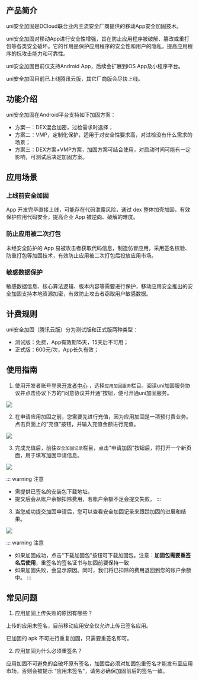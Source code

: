 ## 产品简介

uni安全加固是DCloud联合业内主流安全厂商提供的移动App安全加固技术。

uni安全加固对移动App进行安全性增强，旨在防止应用程序被破解、篡改或重打包等各类安全破坏。它的作用是保护应用程序的安全性和用户的隐私，提高应用程序的抗攻击能力和可靠性。

uni安全加固目前仅支持Android App，后续会扩展到iOS App及小程序平台。

uni安全加固目前已上线腾讯云版，其它厂商版会尽快上线。

## 功能介绍

uni安全加固在Android平台支持如下加固方案：

- 方案一：DEX混合加密，过检需求时选择；
- 方案二：VMP，定制化保护，适用于对安全性要求高，对过检没有什么需求的场景；
- 方案三：DEX方案+VMP方案，加固方案可结合使用，对启动时间可能有一定影响，可测试后决定加固方案。

## 应用场景

### 上线前安全加固

App 开发完毕直接上线，可能存在代码泄露风险，通过 dex 整体加壳加固，有效保护应用代码安全，提高企业 App 被逆向、破解的难度。

### 防止应用被二次打包

未经安全防护的 App 易被攻击者获取代码信息，制造仿冒应用，采用签名校验、防重打包等加固技术，有效防止应用被二次打包后投放应用市场。

### 敏感数据保护

敏感数据信息、核心算法逻辑、版本内容等需要进行保护，移动应用安全推出的安全加固支持本地资源加密，有效防止攻击者窃取用户敏感数据。

## 计费规则

uni安全加固（腾讯云版）分为测试版和正式版两种类型：

- 测试版：免费，App有效期15天，15天后不可用；
- 正式版：600元/次，App长久有效；

## 使用指南

1. 使用开发者账号登录[开发者中心](https://dev.dcloud.net.cn/) ，选择`应用加固服务`栏目。阅读uni加固服务协议并点击协议下方的“同意协议并开通”按钮，便可开通uni加固服务。

![](https://qiniu-web-assets.dcloud.net.cn/unidoc/zh/app-reinforce/no-open_1.png)

2. 在申请应用加固之前，您需要先进行充值，因为应用加固是一项预付费业务。点击页面上的“充值”按钮，并输入充值金额进行充值。

![](https://qiniu-web-assets.dcloud.net.cn/unidoc/zh/app-reinforce/recharge_1.png)

3. 完成充值后，前往`安全加固记录`栏目，点击"申请加固"按钮后，将打开一个新页面，用于填写加固申请信息。

![](https://qiniu-web-assets.dcloud.net.cn/unidoc/zh/app-reinforce/reinforce-add_2.png)

::: warning 注意
- 需提供已签名的安装包下载地址。
- 提交后会从账户余额扣除费用，若账户余额不足会提交失败。
:::


3. 当您成功提交加固申请后，您可以查看安全加固记录来跟踪加固的进展和结果。

![](https://qiniu-web-assets.dcloud.net.cn/unidoc/zh/app-reinforce/reinforce-list_1.png)

 ::: warning 注意
- 如果加固成功，点击“下载加固包”按钮可下载加固包。注意：**加固包需要重签名后使用**，重签名的签名证书与加固前要保持一致
- 如果加固失败，会显示原因。同时，我们将已扣除的费用退回到您的账户余额中。
:::


## 常见问题

1. 应用加固上传失败的原因有哪些？

上传的应用未签名，目前移动应用安全仅允许上传已签名应用。

已加固的 apk 不可进行重复加固，只需要重签名即可。

2. 应用加固为什么必须重签名？

应用加固不可避免的会破坏原有签名，加固后必须对加固包重签名才能发布至应用市场，否则会被提示 “应用未签名”，请务必确保加固前后的签名一致。

